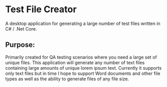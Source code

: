 # Test File Creator
A desktop application for generating a large number of test files written in C# / .Net Core. 

## Purpose:
Primarily created for QA testing scenarios where you need a large set of unique files.  This application will generate any number of text files containing large amounts of unique lorem ipsum text.  Currently it supports only text files but in time I hope to support Word documents and other file types as well as the ability to generate files of any file size.
